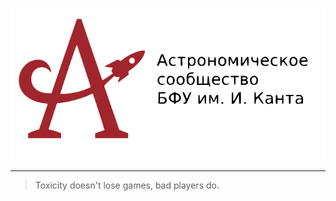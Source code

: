 <p align="center"><a href="https://astromodel.ru"><img alt="Astromodel" src="./configurator/static/images/logo.svg"></a></p>

---

> Toxicity doesn't lose games,
> bad players do.
